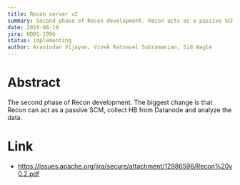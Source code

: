 ```yaml
---
title: Recon server v2
summary: Second phase of Recon development. Recon acts as a passive SCM.
date: 2019-08-19
jira: HDDS-1996
status: implementing
author: Aravindan Vijayan, Vivek Ratnavel Subramanian, Sid Wagle
---
```

<!--
  Licensed under the Apache License, Version 2.0 (the "License");
  you may not use this file except in compliance with the License.
  You may obtain a copy of the License at

   http://www.apache.org/licenses/LICENSE-2.0

  Unless required by applicable law or agreed to in writing, software
  distributed under the License is distributed on an "AS IS" BASIS,
  WITHOUT WARRANTIES OR CONDITIONS OF ANY KIND, either express or implied.
  See the License for the specific language governing permissions and
  limitations under the License. See accompanying LICENSE file.
-->

# Abstract

 The second phase of Recon development. The biggest change is that Recon can act as a passive SCM, collect HB from Datanode and analyze the data.
 
# Link

 * https://issues.apache.org/jira/secure/attachment/12986596/Recon%20v0.2.pdf
